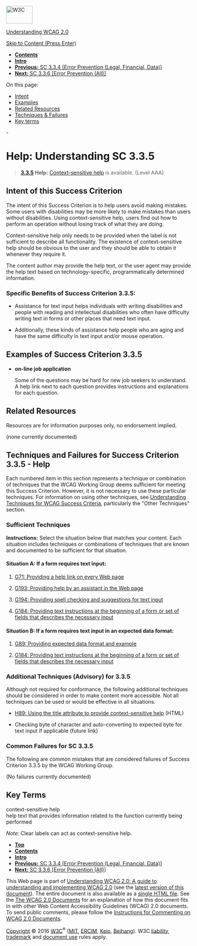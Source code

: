 [<img src="https://www.w3.org/StyleSheets/TR/2016/logos/W3C" alt="W3C" width="72" height="48" />](http://www.w3.org/)

[Understanding WCAG 2.0](Overview.html)

[Skip to Content (Press Enter)](#maincontent)

<span id="top"></span>

-   **[Contents](Overview.html#contents "Table of Contents")**
-   **[Intro](intro.html "Introduction to Understanding WCAG 2.0")**
-   [**Previous:** SC 3.3.4 \[Error Prevention (Legal, Financial, Data)\]](minimize-error-reversible.html "Understanding SC  3.3.4 [Error Prevention (Legal, Financial, Data)]")
-   [**Next:** SC 3.3.6 \[Error Prevention (All)\]](minimize-error-reversible-all.html "Understanding SC  3.3.6 [Error Prevention (All)]")

On this page:

-   [Intent](#minimize-error-context-help-intent-head)
-   [Examples](#minimize-error-context-help-examples-head)
-   [Related Resources](#minimize-error-context-help-resources-head)
-   [Techniques & Failures](#minimize-error-context-help-techniques-head)
-   [Key terms](#key-terms)

<span id="maincontent">-</span>

<span id="minimize-error-context-help"></span> **Help**<span class="screenreader">:</span> Understanding SC 3.3.5
=================================================================================================================

> **[3.3.5](http://www.w3.org/TR/2008/REC-WCAG20-20081211/#minimize-error-context-help) Help:** <a href="#context-sensitivehelpdef" class="termref">Context-sensitive help</a> is available. (Level AAA)

Intent of this Success Criterion
--------------------------------

The intent of this Success Criterion is to help users avoid making mistakes. Some users with disabilities may be more likely to make mistakes than users without disabilities. Using context-sensitive help, users find out how to perform an operation without losing track of what they are doing.

Context-sensitive help only needs to be provided when the label is not sufficient to describe all functionality. The existence of context-sensitive help should be obvious to the user and they should be able to obtain it whenever they require it.

The content author may provide the help text, or the user agent may provide the help text based on technology-specific, programmatically determined information.

### Specific Benefits of Success Criterion 3.3.5:

-   Assistance for text input helps individuals with writing disabilities and people with reading and intellectual disabilities who often have difficulty writing text in forms or other places that need text input.

-   Additionally, these kinds of assistance help people who are aging and have the same difficulty in text input and/or mouse operation.

Examples of Success Criterion 3.3.5
-----------------------------------

-   **on-line job application**

    Some of the questions may be hard for new job seekers to understand. A help link next to each question provides instructions and explanations for each question.

Related Resources
-----------------

Resources are for information purposes only, no endorsement implied.

(none currently documented)

Techniques and Failures for Success Criterion 3.3.5 - Help
----------------------------------------------------------

Each numbered item in this section represents a technique or combination of techniques that the WCAG Working Group deems sufficient for meeting this Success Criterion. However, it is not necessary to use these particular techniques. For information on using other techniques, see [Understanding Techniques for WCAG Success Criteria](http://www.w3.org/TR/2016/NOTE-UNDERSTANDING-WCAG20-20161007/understanding-techniques.html), particularly the "Other Techniques" section.

### Sufficient Techniques

**Instructions:** Select the situation below that matches your content. Each situation includes techniques or combinations of techniques that are known and documented to be sufficient for that situation.

#### <span id="minimize-error-context-help-situation-59-head"></span> Situation A: If a form requires text input:

1.  <a href="http://www.w3.org/TR/2016/NOTE-WCAG20-TECHS-20161007/G71" class="tech-ref">G71: Providing a help link on every Web page</a>

2.  <a href="http://www.w3.org/TR/2016/NOTE-WCAG20-TECHS-20161007/G193" class="tech-ref">G193: Providing help by an assistant in the Web page</a>

3.  <a href="http://www.w3.org/TR/2016/NOTE-WCAG20-TECHS-20161007/G194" class="tech-ref">G194: Providing spell checking and suggestions for text input</a>

4.  <a href="http://www.w3.org/TR/2016/NOTE-WCAG20-TECHS-20161007/G184" class="tech-ref">G184: Providing text instructions at the beginning of a form or set of fields that describes the necessary input</a>

#### <span id="minimize-error-context-help-situation-60-head"></span> Situation B: If a form requires text input in an expected data format:

1.  <a href="http://www.w3.org/TR/2016/NOTE-WCAG20-TECHS-20161007/G89" class="tech-ref">G89: Providing expected data format and example</a>

2.  <a href="http://www.w3.org/TR/2016/NOTE-WCAG20-TECHS-20161007/G184" class="tech-ref">G184: Providing text instructions at the beginning of a form or set of fields that describes the necessary input</a>

### Additional Techniques (Advisory) for 3.3.5

Although not required for conformance, the following additional techniques should be considered in order to make content more accessible. Not all techniques can be used or would be effective in all situations.

-   <a href="http://www.w3.org/TR/2016/NOTE-WCAG20-TECHS-20161007/H89" class="tech-ref">H89: Using the title attribute to provide context-sensitive help</a> (HTML)

-   Checking byte of character and auto-converting to expected byte for text input if applicable (future link)

### Common Failures for SC 3.3.5

The following are common mistakes that are considered failures of Success Criterion 3.3.5 by the WCAG Working Group.

(No failures currently documented)

Key Terms
---------

 <span id="context-sensitivehelpdef"></span> context-sensitive help  
help text that provides information related to the function currently being performed

*Note:* Clear labels can act as context-sensitive help.

-   **[Top](#top)**
-   **[Contents](Overview.html#contents "Table of Contents")**
-   **[Intro](intro.html "Introduction to Understanding WCAG 2.0")**
-   [**Previous:** SC 3.3.4 \[Error Prevention (Legal, Financial, Data)\]](minimize-error-reversible.html "Understanding SC  3.3.4 [Error Prevention (Legal, Financial, Data)]")
-   [**Next:** SC 3.3.6 \[Error Prevention (All)\]](minimize-error-reversible-all.html "Understanding SC  3.3.6 [Error Prevention (All)]")

This Web page is part of [Understanding WCAG 2.0: A guide to understanding and implementing WCAG 2.0](Overview.html) (see the [latest version of this document](http://www.w3.org/TR/UNDERSTANDING-WCAG20/minimize-error-context-help.html)). The entire document is also available as a [single HTML file](complete.html). See the [The WCAG 2.0 Documents](http://www.w3.org/WAI/intro/wcag20) for an explanation of how this document fits in with other Web Content Accessibility Guidelines (WCAG) 2.0 documents. To send public comments, please follow the [Instructions for Commenting on WCAG 2.0 Documents](http://www.w3.org/WAI/WCAG20/comments/).

[Copyright](http://www.w3.org/Consortium/Legal/ipr-notice#Copyright) © 2016 [W3C](http://www.w3.org/)<sup>®</sup> ([MIT](http://www.csail.mit.edu/), [ERCIM](http://www.ercim.eu/), [Keio](http://www.keio.ac.jp/), [Beihang](http://ev.buaa.edu.cn/)). W3C [liability](http://www.w3.org/Consortium/Legal/ipr-notice#Legal_Disclaimer), [trademark](http://www.w3.org/Consortium/Legal/ipr-notice#W3C_Trademarks) and [document use](http://www.w3.org/Consortium/Legal/copyright-documents) rules apply.
